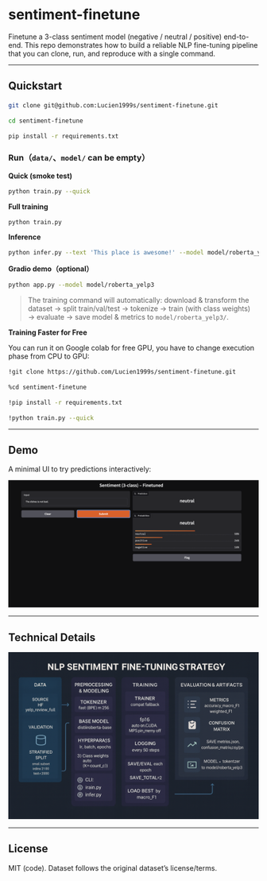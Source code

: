 # sentiment-finetune

Finetune a 3-class sentiment model (negative / neutral / positive) end-to-end.
This repo demonstrates how to build a reliable NLP fine-tuning pipeline that you can clone, run, and reproduce with a single command.

---

## Quickstart

```bash
git clone git@github.com:Lucien1999s/sentiment-finetune.git
```

```bash
cd sentiment-finetune
```

```bash
pip install -r requirements.txt
```

### Run（`data/`、`model/` can be empty）

**Quick (smoke test)**

```bash
python train.py --quick
```

**Full training**

```bash
python train.py
```

**Inference**

```bash
python infer.py --text 'This place is awesome!' --model model/roberta_yelp3
```

**Gradio demo（optional）**

```bash
python app.py --model model/roberta_yelp3
```

> The training command will automatically: download & transform the dataset → split train/val/test → tokenize → train (with class weights) → evaluate → save model & metrics to `model/roberta_yelp3/`.

**Training Faster for Free**

You can run it on Google colab for free GPU, you have to change execution phase from CPU to GPU:

```bash
!git clone https://github.com/Lucien1999s/sentiment-finetune.git
```

```bash
%cd sentiment-finetune
```

```bash
!pip install -r requirements.txt
```

```bash
!python train.py --quick
```

---

## Demo

A minimal UI to try predictions interactively:

![Gradio demo](doc/gradio_ui.png)

---

## Technical Details

[![Alt text](doc/finetune_strategy.png)](doc/finetuning_guide.md)


---

## License

MIT (code). Dataset follows the original dataset’s license/terms.
